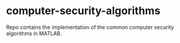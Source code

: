 # computer-security-algorithms
Repo contains the implementation of the common computer security algorithms in MATLAB.
